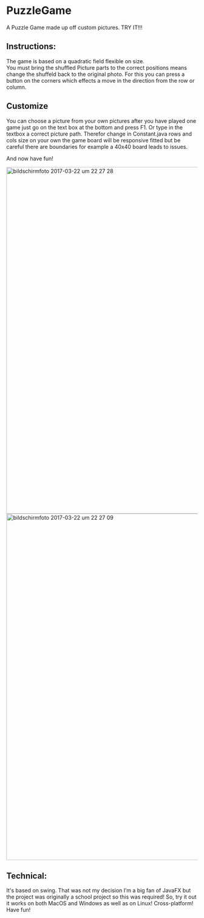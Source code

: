 # PuzzleGame
A Puzzle Game made up off custom pictures. TRY IT!!!
## Instructions: 
The game is based on a quadratic field flexible on size.  
You must bring the shuffled Picture parts to the correct positions means change the shuffeld back to the original photo. 
For this you can press a button on the corners which effects a move in the direction from the row or column.

## Customize
You can choose a picture from your own pictures after you have played one game just go on the text box at the bottom and press F1. Or type in the textbox a correct picture path.
Therefor change in Constant.java rows and cols size on your own the game board will be responsive fitted but be careful there are boundaries for example a 40x40 board leads to issues.

And now have fun!

<img width="912" alt="bildschirmfoto 2017-03-22 um 22 27 28" src="https://cloud.githubusercontent.com/assets/6787636/24222504/a8e6ff12-0f52-11e7-80cf-2170b82218d2.png">

<img width="912" alt="bildschirmfoto 2017-03-22 um 22 27 09" src="https://cloud.githubusercontent.com/assets/6787636/24222507/aab3567e-0f52-11e7-8c64-e5e6a1ece84d.png">

## Technical:
It's based on swing. That was not my decision I’m a big fan of JavaFX but the project was originally a school project so this was required! 
So, try it out it works on both MacOS and Windows as well as on Linux! Cross-platform!
Have fun! 
